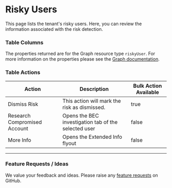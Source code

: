 # Risky Users

This page lists the tenant's risky users. Here, you can review the information associated with the risk detection.

### Table Columns

The properties returned are for the Graph resource type `riskyUser`. For more information on the properties please see the [Graph documentation](https://learn.microsoft.com/en-us/graph/api/resources/riskyuser?view=graph-rest-1.0#properties).

### Table Actions

<table><thead><tr><th>Action</th><th>Description</th><th data-type="checkbox">Bulk Action Available</th></tr></thead><tbody><tr><td>Dismiss Risk</td><td>This action will mark the risk as dismissed.</td><td>true</td></tr><tr><td>Research Compromised Account</td><td>Opens the BEC investigation tab of the selected user</td><td>false</td></tr><tr><td>More Info</td><td>Opens the Extended Info flyout</td><td>false</td></tr></tbody></table>

***

### Feature Requests / Ideas

We value your feedback and ideas. Please raise any [feature requests](https://github.com/KelvinTegelaar/CIPP/issues/new?assignees=\&labels=enhancement%2Cno-priority\&projects=\&template=feature.yml\&title=%5BFeature+Request%5D%3A+) on GitHub.
